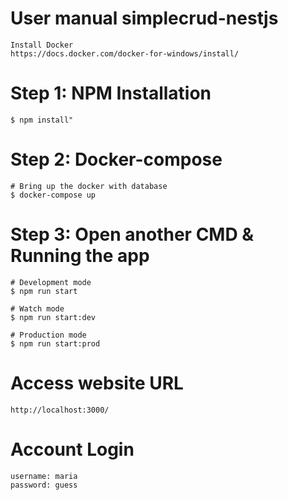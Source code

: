 # User manual simplecrud-nestjs
    Install Docker
    https://docs.docker.com/docker-for-windows/install/

# Step 1: NPM Installation
    $ npm install"

# Step 2: Docker-compose
    # Bring up the docker with database
    $ docker-compose up
    
# Step 3: Open another CMD & Running the app
    # Development mode
    $ npm run start
    
    # Watch mode
    $ npm run start:dev
    
    # Production mode
    $ npm run start:prod
    
# Access website URL
    http://localhost:3000/

# Account Login    
    username: maria
    password: guess


